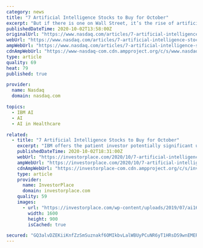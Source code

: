 ```yaml
---
category: news
title: "7 Artificial Intelligence Stocks to Buy for October"
excerpt: "But if there is one on Wall Street, it’s the rise of artificial intelligence stocks. Yes, there is the profitability angle from machine learning and other relevant technology facilitates. But this crisis has been a crash course in the sector’s viability."
publishedDateTime: 2020-10-02T13:58:00Z
originalUrl: "https://www.nasdaq.com/articles/7-artificial-intelligence-stocks-to-buy-for-october-2020-10-02"
webUrl: "https://www.nasdaq.com/articles/7-artificial-intelligence-stocks-to-buy-for-october-2020-10-02"
ampWebUrl: "https://www.nasdaq.com/articles/7-artificial-intelligence-stocks-to-buy-for-october-2020-10-02?amp"
cdnAmpWebUrl: "https://www-nasdaq-com.cdn.ampproject.org/c/s/www.nasdaq.com/articles/7-artificial-intelligence-stocks-to-buy-for-october-2020-10-02?amp"
type: article
quality: 69
heat: 79
published: true

provider:
  name: Nasdaq
  domain: nasdaq.com

topics:
  - IBM AI
  - AI
  - AI in Healthcare

related:
  - title: "7 Artificial Intelligence Stocks to Buy for October"
    excerpt: "IBM offers the patient investor potentially significant upside. As you know, with its AI platform Watson, Big Blue has been helping multiple enterprises and industries maximize their efficiency."
    publishedDateTime: 2020-10-02T18:31:00Z
    webUrl: "https://investorplace.com/2020/10/7-artificial-intelligence-stocks-to-buy-october/"
    ampWebUrl: "https://investorplace.com/2020/10/7-artificial-intelligence-stocks-to-buy-october/amp/"
    cdnAmpWebUrl: "https://investorplace-com.cdn.ampproject.org/c/s/investorplace.com/2020/10/7-artificial-intelligence-stocks-to-buy-october/amp/"
    type: article
    provider:
      name: InvestorPlace
      domain: investorplace.com
    quality: 59
    images:
      - url: "https://investorplace.com/wp-content/uploads/2019/07/ai1600b.jpg"
        width: 1600
        height: 900
        isCached: true

secured: "GQ3alvDZEKiiKnfZzSmSuznakf6OMIkbvLalWBUyPCuNR6yT1HRsDS9wnEMEReV/nl32QhgiOb+0aAIlyeQuLd/iC13a53uZgKEkJ8J1PX0qnsvfg83AEJq6ysZYToGO8Ynrt4PjLxFk6f8PjRjjhja6P1YEkEZoYgT/uvVaFqH4IzUqF77Ju6qKpm90qDZnlhO8io5xIYIo3/gjiMJonT79sJ2u6In/69G01Zje0PTfltQ9h+ibgX4/DoLcrqq761SNvO36LtEF3HmWLEStAqjbXSuagxQIgxwQj7nuM8xynPlI+n8gtEQd5DBoDEyRWXvscRsQQdes6aXXO049Tkf4x2pJgjoQdsKyzaZpE/o=;gwmfH8AlR/1U3VBmMUQVvw=="
---
```



